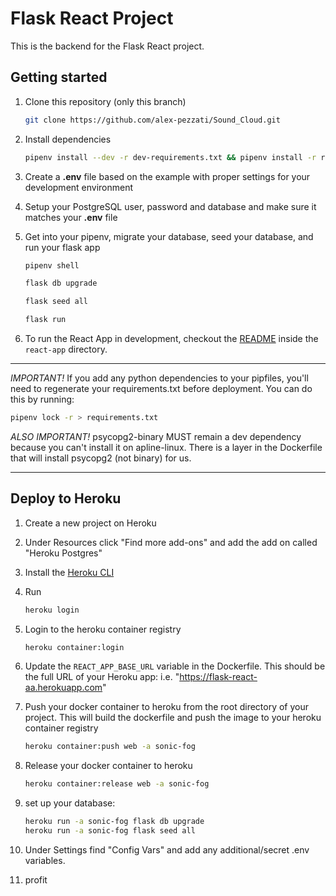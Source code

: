 # Flask React Project

This is the backend for the Flask React project.

## Getting started

1. Clone this repository (only this branch)

   ```bash
   git clone https://github.com/alex-pezzati/Sound_Cloud.git
   ```

2. Install dependencies

      ```bash
      pipenv install --dev -r dev-requirements.txt && pipenv install -r requirements.txt
      ```

3. Create a **.env** file based on the example with proper settings for your
   development environment
4. Setup your PostgreSQL user, password and database and make sure it matches your **.env** file

5. Get into your pipenv, migrate your database, seed your database, and run your flask app

   ```bash
   pipenv shell
   ```

   ```bash
   flask db upgrade
   ```

   ```bash
   flask seed all
   ```

   ```bash
   flask run
   ```

6. To run the React App in development, checkout the [README](./react-app/README.md) inside the `react-app` directory.

***
*IMPORTANT!*
   If you add any python dependencies to your pipfiles, you'll need to regenerate your requirements.txt before deployment.
   You can do this by running:

   ```bash
   pipenv lock -r > requirements.txt
   ```

*ALSO IMPORTANT!*
   psycopg2-binary MUST remain a dev dependency because you can't install it on apline-linux.
   There is a layer in the Dockerfile that will install psycopg2 (not binary) for us.
***

## Deploy to Heroku

1. Create a new project on Heroku
2. Under Resources click "Find more add-ons" and add the add on called "Heroku Postgres"
3. Install the [Heroku CLI](https://devcenter.heroku.com/articles/heroku-command-line)
4. Run

   ```bash
   heroku login
   ```

5. Login to the heroku container registry

   ```bash
   heroku container:login
   ```

6. Update the `REACT_APP_BASE_URL` variable in the Dockerfile.
   This should be the full URL of your Heroku app: i.e. "https://flask-react-aa.herokuapp.com"
7. Push your docker container to heroku from the root directory of your project.
   This will build the dockerfile and push the image to your heroku container registry

   <!-- {NAME_OF_HEROKU_APP} = sonic-fog -->
   ```bash
   heroku container:push web -a sonic-fog
   ```

8. Release your docker container to heroku

   <!-- {NAME_OF_HEROKU_APP} = sonic-fog -->
   ```bash
   heroku container:release web -a sonic-fog
   ```

9. set up your database:

   <!-- {NAME_OF_HEROKU_APP} = sonic-fog -->
   ```bash
   heroku run -a sonic-fog flask db upgrade
   heroku run -a sonic-fog flask seed all
   ```

10. Under Settings find "Config Vars" and add any additional/secret .env variables.

11. profit
